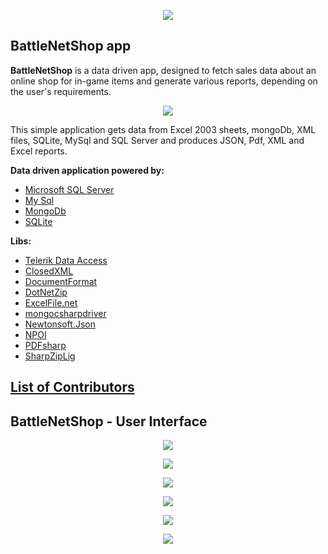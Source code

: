 <p align="center"><a href="http://academy.telerik.com/"><img src="https://raw.github.com/flextry/Telerik-Academy/master/Programming%20with%20C%23/Codes/Other/Telerik.png" /></a></p>

## BattleNetShop app

**BattleNetShop** is a data driven app, designed to fetch sales data about an online shop for in-game items and generate various reports, depending on the user's requirements.

<p align="center"><img src="https://raw.githubusercontent.com/fast4y/BattleNetShop/master/images/all.jpg" /></p>

This simple application gets data from Excel 2003 sheets, mongoDb, XML files, SQLite, MySql and SQL Server and produces JSON, Pdf, XML and Excel reports.

**Data driven application powered by:**
- [Microsoft SQL Server](http://www.microsoft.com/en-us/server-cloud/products/sql-server/)
- [My Sql](http://dev.mysql.com/downloads/mysql/)
- [MongoDb](http://www.mongodb.org/)
- [SQLite](https://www.sqlite.org/speed.html)

**Libs:**
- [Telerik Data Access](http://www.telerik.com/data-access)
- [ClosedXML](https://closedxml.codeplex.com/)
- [DocumentFormat](https://www.nuget.org/packages/DocumentFormat.OpenXml/)
- [DotNetZip](https://www.nuget.org/packages/DotNetZip/)
- [ExcelFile.net](https://www.nuget.org/packages/ExcelFile.net/)
- [mongocsharpdriver](https://www.nuget.org/packages/mongocsharpdriver)
- [Newtonsoft.Json](https://www.nuget.org/packages/Newtonsoft.Json/)
- [NPOI](https://npoi.codeplex.com/releases/view/112932)
- [PDFsharp](http://pdfsharp.com/PDFsharp/)
- [SharpZipLig](https://www.nuget.org/packages/SharpZipLib/)

## [List of Contributors](https://github.com/fast4y/BattleNetShop/graphs/contributors)

## BattleNetShop - User Interface
<p align="center"><img src="https://raw.githubusercontent.com/fast4y/BattleNetShop/master/images/1.jpg" /></p>
<p align="center"><img src="https://raw.githubusercontent.com/fast4y/BattleNetShop/master/images/2.jpg" /></p>
<p align="center"><img src="https://raw.githubusercontent.com/fast4y/BattleNetShop/master/images/3.jpg" /></p>
<p align="center"><img src="https://raw.githubusercontent.com/fast4y/BattleNetShop/master/images/4.jpg" /></p>
<p align="center"><img src="https://raw.githubusercontent.com/fast4y/BattleNetShop/master/images/5.jpg" /></p>
<p align="center"><img src="https://raw.githubusercontent.com/fast4y/BattleNetShop/master/images/6.jpg" /></p>